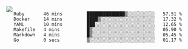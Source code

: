 

<a href="https://github.com/anuraghazra/github-readme-stats">
  <img align="left" src="https://github-readme-stats.vercel.app/api?username=kfly8&count_private=true&show_icons=true&theme=calm" />
</a>


<!--START_SECTION:waka-->

```text
Ruby       46 mins         ██████████████▒░░░░░░░░░░   57.51 %
Docker     14 mins         ████▒░░░░░░░░░░░░░░░░░░░░   17.32 %
YAML       10 mins         ███░░░░░░░░░░░░░░░░░░░░░░   12.65 %
Makefile   4 mins          █▒░░░░░░░░░░░░░░░░░░░░░░░   05.90 %
Markdown   4 mins          █▒░░░░░░░░░░░░░░░░░░░░░░░   05.45 %
Go         0 secs          ▒░░░░░░░░░░░░░░░░░░░░░░░░   01.17 %
```

<!--END_SECTION:waka-->
